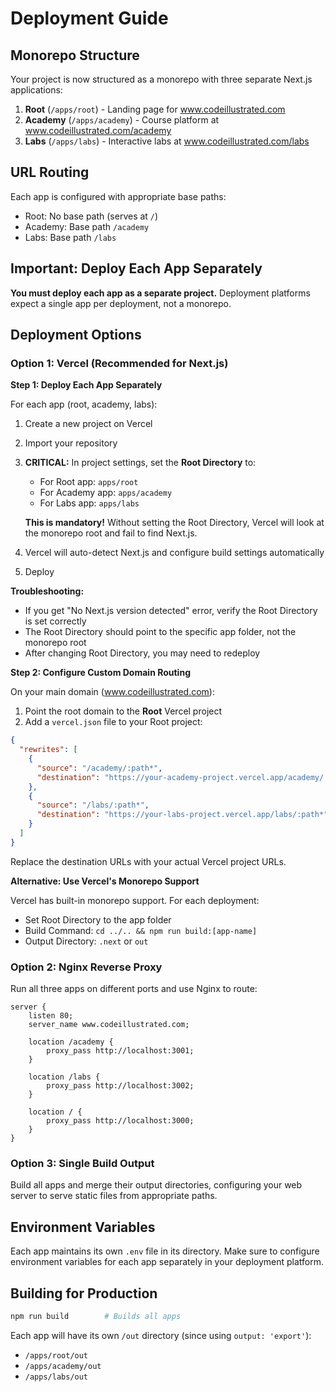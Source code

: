 # Deployment Guide

## Monorepo Structure

Your project is now structured as a monorepo with three separate Next.js applications:

1. **Root** (`/apps/root`) - Landing page for www.codeillustrated.com
2. **Academy** (`/apps/academy`) - Course platform at www.codeillustrated.com/academy
3. **Labs** (`/apps/labs`) - Interactive labs at www.codeillustrated.com/labs

## URL Routing

Each app is configured with appropriate base paths:
- Root: No base path (serves at `/`)
- Academy: Base path `/academy`
- Labs: Base path `/labs`

## Important: Deploy Each App Separately

**You must deploy each app as a separate project.** Deployment platforms expect a single app per deployment, not a monorepo.

## Deployment Options

### Option 1: Vercel (Recommended for Next.js)

**Step 1: Deploy Each App Separately**

For each app (root, academy, labs):

1. Create a new project on Vercel
2. Import your repository
3. **CRITICAL:** In project settings, set the **Root Directory** to:
   - For Root app: `apps/root`
   - For Academy app: `apps/academy`
   - For Labs app: `apps/labs`

   **This is mandatory!** Without setting the Root Directory, Vercel will look at the monorepo root and fail to find Next.js.

4. Vercel will auto-detect Next.js and configure build settings automatically
5. Deploy

**Troubleshooting:**
- If you get "No Next.js version detected" error, verify the Root Directory is set correctly
- The Root Directory should point to the specific app folder, not the monorepo root
- After changing Root Directory, you may need to redeploy

**Step 2: Configure Custom Domain Routing**

On your main domain (www.codeillustrated.com):

1. Point the root domain to the **Root** Vercel project
2. Add a `vercel.json` file to your Root project:

```json
{
  "rewrites": [
    {
      "source": "/academy/:path*",
      "destination": "https://your-academy-project.vercel.app/academy/:path*"
    },
    {
      "source": "/labs/:path*",
      "destination": "https://your-labs-project.vercel.app/labs/:path*"
    }
  ]
}
```

Replace the destination URLs with your actual Vercel project URLs.

**Alternative: Use Vercel's Monorepo Support**

Vercel has built-in monorepo support. For each deployment:
- Set Root Directory to the app folder
- Build Command: `cd ../.. && npm run build:[app-name]`
- Output Directory: `.next` or `out`

### Option 2: Nginx Reverse Proxy

Run all three apps on different ports and use Nginx to route:

```nginx
server {
    listen 80;
    server_name www.codeillustrated.com;

    location /academy {
        proxy_pass http://localhost:3001;
    }

    location /labs {
        proxy_pass http://localhost:3002;
    }

    location / {
        proxy_pass http://localhost:3000;
    }
}
```

### Option 3: Single Build Output

Build all apps and merge their output directories, configuring your web server to serve static files from appropriate paths.

## Environment Variables

Each app maintains its own `.env` file in its directory. Make sure to configure environment variables for each app separately in your deployment platform.

## Building for Production

```bash
npm run build        # Builds all apps
```

Each app will have its own `/out` directory (since using `output: 'export'`):
- `/apps/root/out`
- `/apps/academy/out`
- `/apps/labs/out`
